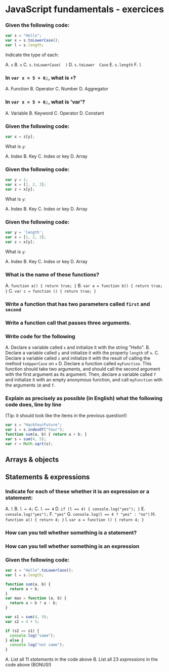 # JavaScript fundamentals - exercices

### Given the following code:

```js
var s = "Hello";
var x = s.toLowerCase();
var l = s.length;
```

Indicate the type of each:

A. `s`
B. `x`
C. `s.toLowerCase(  )`
D. `s.toLower  Case`
E. `s.length`
F. `l`

### In `var x = 5 + 6;`, what is `+`?

A. Function
B. Operator
C. Number
D. Aggregator

### In `var x = 5 + 6;`, what is 'var'?

A. Variable
B. Keyword
C. Operator
D. Constant

### Given the following code:

```js
var x = z[y];
```

What is `y`:

A. Index
B. Key
C. Index or key
D. Array

### Given the following code:

```js
var y = 1;
var x = [1, 2, 3];
var z = x[y];
```

What is `y`:

A. Index
B. Key
C. Index or key
D. Array

### Given the following code:

```js
var y = 'length';
var x = [1, 2, 3];
var z = x[y];
```

What is `y`:

A. Index
B. Key
C. Index or key
D. Array


### What is the name of these functions?

A. `function a() { return true; }`
B. `var a = function b() { return true; }`
C. `var c = function () { return true; }`

### Write a function that has two parameters called `first` and `second`

### Write a function call that passes three arguments.

### Write code for the following

A. Declare a variable called `x` and initialize it with the string "Hello".
B. Declare a variable called `y` and initialize it with the property `length` of `x`.
C. Declare a variable called `z` and initialize it with the result of calling the method `toUpperCase` on `x`
D. Declare a function called `myFunction`. This function should take two arguments, and should call the second argument with the first argument as its argument. Then, declare a variable called `f` and initialize it with an empty anonymous function, and call `myFunction` with the arguments `10` and `f`.

### Explain as precisely as possible (in English) what the following code does, line by line

(Tip: it should look like the items in the previous question!)

```js
var s = "HackYourFuture";
var i = s.indexOf("Your");
function sum(a, b) { return a + b; }
var s = sum(4, 5);
var r = Math.sqrt(s);
```


## Arrays & objects


## Statements & expressions

### Indicate for each of these whether it is an expression or a statement:

A. `l`
B. `l = 4;`
C. `l == 4`
D. `if (l == 4) { console.log("yes"); }`
E. `console.log("yes");`
F. `"yes"`
G. `console.log(l == 4 ? "yes" : "no")`
H. `function a() { return 4; }`
I. `var a = function () { return 4; }`

### How can you tell whether something is a statement?

### How can you tell whether something is an expression

### Given the following code:

```js
var s = "Hello".toLowerCase();
var l = s.length;

function sum(a, b) {
  return a + b;
}
var max = function (a, b) {
  return a > b ? a : b;
}

var s1 = sum(4, 5);
var s2 = 4 + 5;

if (s2 == s1) {
  console.log("same");
} else {
  console.log("not same");
}
```

A. List all 11 *statements* in the code above
B. List all 23 *expressions* in the code above (BONUS!)
